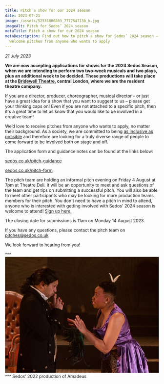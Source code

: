 ```yaml
---
title: Pitch a show for our 2024 season
date: 2023-07-21
image: /assets/52531806803_777754713b_k.jpg
imageAlt: Pitch for Sedos’ 2024 season
metaTitle: Pitch a show for our 2024 season
metaDescription: Find out how to pitch a show for Sedos’ 2024 season – we
  welcome pitches from anyone who wants to apply
---
```

*21 July 2023*

**We are now accepting applications for shows for the 2024 Sedos Season, when we are intending to perform two two-week musicals and two plays, plus an additional week to be decided. These productions will take place at the [Bridewell Theatre](https://sedos.co.uk/venues/bridewell), central London, where we are the resident theatre company.**

If you are a director, producer, choreographer, musical director – or just have a great idea for a show that you want to suggest to us – please get your thinking caps on! Even if you are not attached to a specific pitch, then it's a great time to let us know that you would like to be involved in a creative team!

We’d love to receive pitches from anyone who wants to apply, no matter their background. As a society, we are committed to being [as inclusive as possible](https://www.sedos.co.uk/about/diversity-and-inclusion) and therefore are looking for a truly diverse range of people to come forward to be involved both on stage and off.

The application form and guidance notes can be found at the links below:

[sedos.co.uk/pitch-guidance](https://www.sedos.co.uk/pitch-guidance)

[sedos.co.uk/pitch-form](https://www.sedos.co.uk/pitch-form)

The pitch team are holding an informal pitch evening on Friday 4 August at 7pm at Theatre Deli. It will be an opportunity to meet and ask questions of the team and get tips on submitting a successful pitch. You will also be able to meet other participants who may be looking for more production teams members for their pitch. You don't need to have a pitch in mind to attend, anyone who is interested with getting involved with Sedos' 2024 season is welcome to attend! [Sign up here.](https://docs.google.com/forms/d/e/1FAIpQLScal_IjJubKLhAc7jUyVrck2mnTZFwPCY1st8waRoarhK-LBg/viewform)

The closing date for submissions is 11am on Monday 14 August 2023.

If you have any questions, please contact the pitch team on [pitches@sedos.co.uk](mailto:pitches@sedos.co.uk)

We look forward to hearing from you!

^^^
![Pitch for Sedos’ 2024 season](/assets/52531806803_777754713b_k.jpg)
^^^ Sedos’ 2022 production of Amadeus